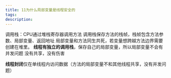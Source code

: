 ```yaml
---
title: 11为什么局部变量是线程安全的
tags:
description:
---
```

调用栈：CPU通过堆栈寄存器调用方法
调用栈保存方法的栈帧，栈帧包含方法参数、局部变量、返回地址
局部变量和方法同生共死，若变量想跨越方法边界需要创建在堆里。
**线程有独立的调用栈**，保存自己的局部变量，所以局部变量不会有并发问题
没有共享，没有伤害

**线程封闭**仅在单线程内访问数据（方法的局部变量不和其他线程共享，没有并发问题）




